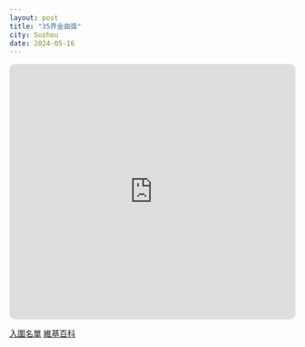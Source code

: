 ```yaml
---
layout: post
title: "35界金曲獎"
city: Suzhou
date: 2024-05-16
---
```


<iframe allow="autoplay *; encrypted-media *; fullscreen *; clipboard-write" frameborder="0" height="450" style="width:100%;max-width:660px;overflow:hidden;border-radius:10px;" sandbox="allow-forms allow-popups allow-same-origin allow-scripts allow-storage-access-by-user-activation allow-top-navigation-by-user-activation" src="https://embed.music.apple.com/tr/playlist/35%E7%95%8C%E9%87%91%E6%9B%B2%E7%8D%8E/pl.u-V9D7gqGs3dNm3ZY"></iframe>

[入圍名單](https://www.cna.com.tw/news/amov/202405165002.aspx)
[維基百科](https://zh.wikipedia.org/wiki/%E7%AC%AC35%E5%B1%86%E9%87%91%E6%9B%B2%E7%8D%8E)
